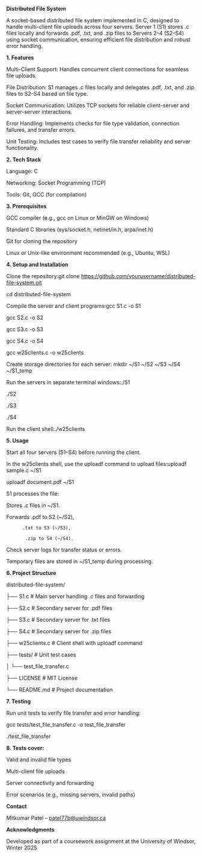 **Distributed File System**

A socket-based distributed file system implemented in C, designed to handle multi-client file uploads across four servers. Server 1 (S1) stores .c files locally and forwards .pdf, .txt, and .zip files to Servers 2–4 (S2–S4) using socket communication, ensuring efficient file distribution and robust error handling.

**1.	Features**

Multi-Client Support: Handles concurrent client connections for seamless file uploads.

File Distribution: S1 manages .c files locally and delegates .pdf, .txt, and .zip files to S2–S4 based on file type.

Socket Communication: Utilizes TCP sockets for reliable client-server and server-server interactions.

Error Handling: Implements checks for file type validation, connection failures, and transfer errors.

Unit Testing: Includes test cases to verify file transfer reliability and server functionality.

**2.	Tech Stack**

Language: C

Networking: Socket Programming (TCP)

Tools: Git, GCC (for compilation)

**3.	Prerequisites**

GCC compiler (e.g., gcc on Linux or MinGW on Windows)

Standard C libraries (sys/socket.h, netinet/in.h, arpa/inet.h)

Git for cloning the repository

Linux or Unix-like environment recommended (e.g., Ubuntu, WSL)

**4.	Setup and Installation**

Clone the repository:git clone https://github.com/yourusername/distributed-file-system.git

cd distributed-file-system

Compile the server and client programs:gcc S1.c -o S1

gcc S2.c -o S2

gcc S3.c -o S3

gcc S4.c -o S4

gcc w25clients.c -o w25clients

Create storage directories for each server: mkdir ~/S1 ~/S2 ~/S3 ~/S4 ~/S1_temp

Run the servers in separate terminal windows:./S1

./S2

./S3

./S4

Run the client shell:./w25clients

**5.	Usage**

Start all four servers (S1–S4) before running the client.

In the w25clients shell, use the uploadf command to upload files:uploadf sample.c ~/S1

uploadf document.pdf ~/S1

S1 processes the file:

Stores .c files in ~/S1.

Forwards .pdf to S2 (~/S2),

          .txt to S3 (~/S3),  
          
           .zip to S4 (~/S4).

Check server logs for transfer status or errors.

Temporary files are stored in ~/S1_temp during processing.

**6.	Project Structure**

distributed-file-system/

├── S1.c            # Main server handling .c files and forwarding

├── S2.c            # Secondary server for .pdf files

├── S3.c            # Secondary server for .txt files

├── S4.c            # Secondary server for .zip files

├── w25clients.c    # Client shell with uploadf command

├── tests/          # Unit test cases

│   └── test_file_transfer.c

├── LICENSE         # MIT License

└── README.md       # Project documentation

**7.	Testing**

Run unit tests to verify file transfer and error handling:

gcc tests/test_file_transfer.c -o test_file_transfer

./test_file_transfer

**8.	Tests cover:**

Valid and invalid file types

Multi-client file uploads

Server connectivity and forwarding

Error scenarios (e.g., missing servers, invalid paths)

**Contact**

Mitkumar Patel – patel77b@uwindsor.ca 

**Acknowledgments**

Developed as part of a coursework assignment at the University of Windsor, Winter 2025

